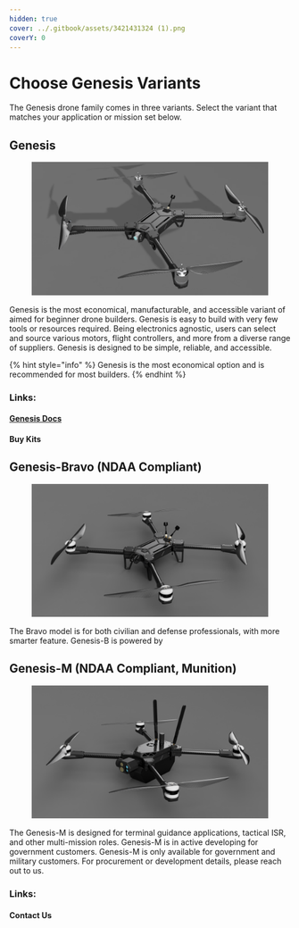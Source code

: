 ```yaml
---
hidden: true
cover: ../.gitbook/assets/3421431324 (1).png
coverY: 0
---
```


# Choose Genesis Variants

The Genesis drone family comes in three variants. Select the variant that matches your application or mission set below.

## Genesis

<figure><img src="../.gitbook/assets/3421431324.png" alt=""><figcaption></figcaption></figure>

Genesis is the most economical, manufacturable, and accessible variant of aimed for beginner drone builders. Genesis is easy to build with very few tools or resources required. Being electronics agnostic, users can select and source various motors, flight controllers, and more from a diverse range of suppliers. Genesis is designed to be simple, reliable, and accessible.

{% hint style="info" %}
Genesis is the most economical option and is recommended for most builders.
{% endhint %}

### Links:

#### [Genesis Docs](../genesis/part-chooser/)&#x20;

#### Buy Kits

## Genesis-Bravo (NDAA Compliant)

<figure><img src="../.gitbook/assets/324312ds.PNG" alt=""><figcaption></figcaption></figure>

The Bravo model is for both civilian and defense professionals, with more smarter feature. Genesis-B is powered by





## Genesis-M (NDAA Compliant, Munition)

<figure><img src="../.gitbook/assets/df452343.PNG" alt=""><figcaption></figcaption></figure>

The Genesis-M is designed for terminal guidance applications, tactical ISR, and other multi-mission roles. Genesis-M is in active developing for government customers. Genesis-M is only available for government and military customers. For procurement or development details, please reach out to us.&#x20;

### Links:

#### Contact Us
